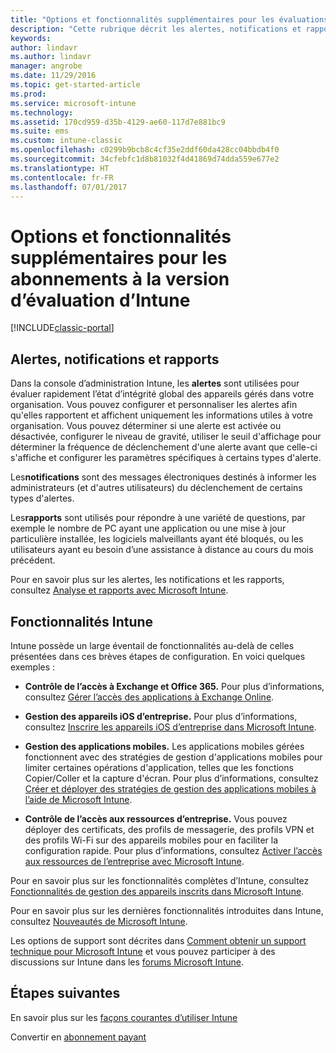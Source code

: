 ```yaml
---
title: "Options et fonctionnalités supplémentaires pour les évaluations d’Intune"
description: "Cette rubrique décrit les alertes, notifications et rapports, ainsi que les fonctionnalités générales d’Intune que vous devez connaître lorsque vous vous inscrivez à une évaluation gratuite de 30 jours d’Intune"
keywords: 
author: lindavr
ms.author: lindavr
manager: angrobe
ms.date: 11/29/2016
ms.topic: get-started-article
ms.prod: 
ms.service: microsoft-intune
ms.technology: 
ms.assetid: 170cd959-d35b-4129-ae60-117d7e881bc9
ms.suite: ems
ms.custom: intune-classic
ms.openlocfilehash: c0299b9bcb8c4cf35e2ddf60da428cc04bbdb4f0
ms.sourcegitcommit: 34cfebfc1d8b81032f4d41869d74dda559e677e2
ms.translationtype: HT
ms.contentlocale: fr-FR
ms.lasthandoff: 07/01/2017
---
```

# <a name="other-options-and-extras-for-intune-evaluation-subscriptions"></a>Options et fonctionnalités supplémentaires pour les abonnements à la version d’évaluation d’Intune

[!INCLUDE[classic-portal](../includes/classic-portal.md)]

## <a name="alerts-notifications-and-reports"></a>Alertes, notifications et rapports
Dans la console d’administration Intune, les **alertes** sont utilisées pour évaluer rapidement l’état d’intégrité global des appareils gérés dans votre organisation. Vous pouvez configurer et personnaliser les alertes afin qu'elles rapportent et affichent uniquement les informations utiles à votre organisation. Vous pouvez déterminer si une alerte est activée ou désactivée, configurer le niveau de gravité, utiliser le seuil d'affichage pour déterminer la fréquence de déclenchement d'une alerte avant que celle-ci s'affiche et configurer les paramètres spécifiques à certains types d'alerte.

Les**notifications** sont des messages électroniques destinés à informer les administrateurs (et d'autres utilisateurs) du déclenchement de certains types d'alertes.

Les**rapports** sont utilisés pour répondre à une variété de questions, par exemple le nombre de PC ayant une application ou une mise à jour particulière installée, les logiciels malveillants ayant été bloqués, ou les utilisateurs ayant eu besoin d’une assistance à distance au cours du mois précédent.

Pour en savoir plus sur les alertes, les notifications et les rapports, consultez [Analyse et rapports avec Microsoft Intune](/intune-classic/Deploy-Use/monitoring-and-reports-with-microsoft-intune).

## <a name="intune-capabilities"></a>Fonctionnalités Intune
Intune possède un large éventail de fonctionnalités au-delà de celles présentées dans ces brèves étapes de configuration. En voici quelques exemples :

-   **Contrôle de l’accès à Exchange et Office 365.** Pour plus d’informations, consultez [Gérer l’accès des applications à Exchange Online](/intune-classic/deploy-use/restrict-access-to-email-and-o365-services-with-microsoft-intune).

-   **Gestion des appareils iOS d’entreprise.** Pour plus d’informations, consultez [Inscrire les appareils iOS d’entreprise dans Microsoft Intune](/intune-classic/Deploy-Use/enroll-corporate-owned-ios-devices-in-microsoft-intune).

-   **Gestion des applications mobiles.** Les applications mobiles gérées fonctionnent avec des stratégies de gestion d'applications mobiles pour limiter certaines opérations d'application, telles que les fonctions Copier/Coller et la capture d'écran. Pour plus d’informations, consultez [Créer et déployer des stratégies de gestion des applications mobiles à l’aide de Microsoft Intune](/intune-classic/Deploy-Use/manage-internet-access-using-managed-browser-policies).

-   **Contrôle de l’accès aux ressources d’entreprise.** Vous pouvez déployer des certificats, des profils de messagerie, des profils VPN et des profils Wi-Fi sur des appareils mobiles pour en faciliter la configuration rapide. Pour plus d’informations, consultez [Activer l’accès aux ressources de l’entreprise avec Microsoft Intune](/intune-classic/Deploy-Use/enable-access-to-company-resources-with-microsoft-intune).

Pour en savoir plus sur les fonctionnalités complètes d’Intune, consultez [Fonctionnalités de gestion des appareils inscrits dans Microsoft Intune](/intune-classic/get-started/mobile-device-management-capabilities-in-microsoft-intune).

Pour en savoir plus sur les dernières fonctionnalités introduites dans Intune, consultez [Nouveautés de Microsoft Intune](/intune-classic/whats-new/whats-new-in-microsoft-intune).

Les options de support sont décrites dans [Comment obtenir un support technique pour Microsoft Intune](/intune-classic/Troubleshoot/how-to-get-support-for-microsoft-intune) et vous pouvez participer à des discussions sur Intune dans les [forums Microsoft Intune](https://social.technet.microsoft.com/Forums/en-US/home?forum=microsoftintuneprod).

## <a name="next-steps"></a>Étapes suivantes
En savoir plus sur les [façons courantes d’utiliser Intune](/intune/common-scenarios)

Convertir en [abonnement payant](get-started-with-a-30-day-trial-of-microsoft-intune-step-7.md)
